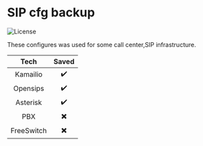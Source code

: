 # SIP cfg backup
![License](https://img.shields.io/github/license/mach1el/SIP-backup?color=pink&style=plastic)

These configures was used for some call center,SIP infrastructure.

| Tech  | Saved |
|:-----:|:-----:|
| Kamailio | :heavy_check_mark: |
| Opensips | :heavy_check_mark: |
| Asterisk | :heavy_check_mark: |
| PBX      | :heavy_multiplication_x: |
| FreeSwitch | :heavy_multiplication_x: |
